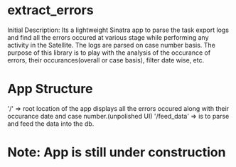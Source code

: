 # extract_errors

Initial Description: Its a lightweight Sinatra app to parse the task export logs and find all the errors occured at various stage while performing any activity in the Satellite. The logs are parsed on case number basis. The purpose of this library is to play with the analysis of the occurance of errors, their occurances(overall or case basis), filter date wise, etc. 

# App Structure

'/' => root location of the app displays all the errors occured along with their occurance date and case number.(unpolished UI)
'/feed_data' => is to parse and feed the data into the db.

# Note: App is still under construction